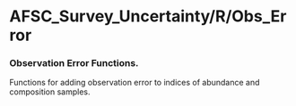 # AFSC_Survey_Uncertainty/R/Obs_Error

### Observation Error Functions.
Functions for adding observation error to indices of abundance and composition samples.
